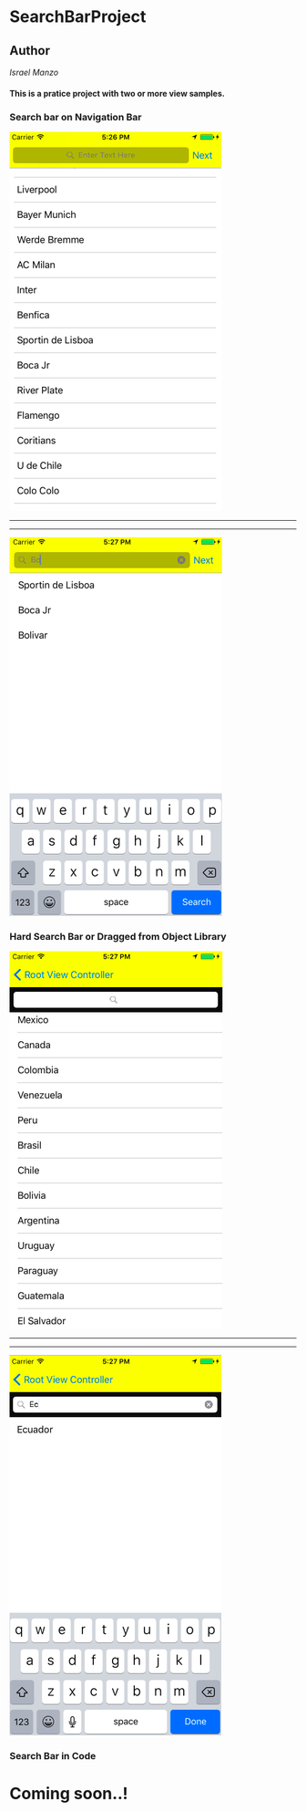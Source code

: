 # SearchBarProject

## Author
*Israel Manzo*

#### This is a pratice project with two or more view samples.

### Search bar on Navigation Bar
![Alt Image Text](images/SSOne.png)

***************
***************

![Alt Image Text](images/SSOne1.png)

### Hard Search Bar or Dragged from Object Library

![Alt Image Text](images/SSTwo.png)
***************
***************

![Alt Image Text](images/SSTwo1.png)

### Search Bar in Code
# Coming soon..!